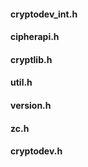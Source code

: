 
#### cryptodev_int.h

#### cipherapi.h

#### cryptlib.h

#### util.h

#### version.h


#### zc.h

#### cryptodev.h
